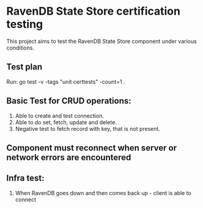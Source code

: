 # RavenDB State Store certification testing

This project aims to test the RavenDB State Store component under various conditions.

## Test plan
Run:
go test -v -tags "unit certtests" -count=1 .

## Basic Test for CRUD operations:
1. Able to create and test connection.
2. Able to do set, fetch, update and delete.
3. Negative test to fetch record with key, that is not present.

## Component must reconnect when server or network errors are encountered

## Infra test:
1. When RavenDB goes down and then comes back up - client is able to connect